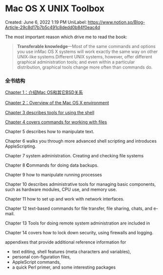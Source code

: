 # Mac OS X UNIX Toolbox

Created: June 6, 2022 1:19 PM
UniLabel: https://www.notion.so/Blog-Article-29c8d17b7b5c491c8dedd0b84f0eac4d

The most important reason which drive me to read the book:

> **Transferable knowledge**—Most of the same commands and options you use inMac OS X systems will work exactly the same way on other UNIX-like systems.Different UNIX systems, however, offer different graphical administration tools; and even within a particular distribution, graphical tools change more often than commands do.
> 

### 全书结构

[Chapter 1：介绍Mac OS和其它BSD关系](Mac%20OS%20X%20UNIX%20Toolbox%20d7836ef8d59f4b62b2667c6dc6b658f0/Chapter%201%EF%BC%9A%E4%BB%8B%E7%BB%8DMac%20OS%E5%92%8C%E5%85%B6%E5%AE%83BSD%E5%85%B3%E7%B3%BB%203660be2366d44b0b8a087f890ef8b476.md)

[Chapter 2：Overview of the Mac OS X environment](Mac%20OS%20X%20UNIX%20Toolbox%20d7836ef8d59f4b62b2667c6dc6b658f0/Chapter%202%EF%BC%9AOverview%20of%20the%20Mac%20OS%20X%20environment%20ea3386257e15458c9858b0914ba25ff6.md)

[Chapter 3 describes tools for using the shell](Mac%20OS%20X%20UNIX%20Toolbox%20d7836ef8d59f4b62b2667c6dc6b658f0/Chapter%203%20describes%20tools%20for%20using%20the%20shell%2047cd2fc6a59d421a93ddb7b97c161d50.md)

[Chapter 4 covers commands for working with files](Mac%20OS%20X%20UNIX%20Toolbox%20d7836ef8d59f4b62b2667c6dc6b658f0/Chapter%204%20covers%20commands%20for%20working%20with%20files%2032371ac794b641b7b1aa2adf5562d48a.md)

Chapter 5 describes how to manipulate text. 

Chapter 6 walks you through more advanced shell scripting and introduces AppleScripting.

Chapter 7 system administration. Creating and checking file systems

 Chapter 8 **C**ommands for doing data backups. 

Chapter 9 how to manipulate running processes

Chapter 10 describes administrative tools for managing basic components, such as hardware modules, CPU use, and memory use.

Chapter 11 how to set up and work with network interfaces. 

Chapter 12 text-based commands for file transfer, file sharing, chats, and e-mail. 

Chapter 13 Tools for doing remote system administration are included in 

Chapter 14 covers how to lock down security, using firewalls and logging.

appendixes that provide additional reference information for 

- text editing, shell features (meta characters and variables),
- personal con-figuration files,
- AppleScript commands,
- a quick Perl primer, and some interesting packages